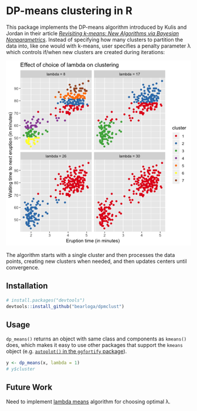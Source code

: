 # DP-means clustering in R

This package implements the DP-means algorithm introduced by Kulis and Jordan in their article *[Revisiting k-means: New Algorithms via Bayesian Nonparametrics](https://arxiv.org/abs/1111.0352)*. Instead of specifying how many clusters to partition the data into, like one would with k-means, user specifies a penalty parameter λ which controls if/when new clusters are created during iterations:

![Effect of choice of lambda on clustering](lambdas.png)

The algorithm starts with a single cluster and then processes the data points, creating new clusters when needed, and then updates centers until convergence.

## Installation

```R
# install.packages("devtools")
devtools::install_github("bearloga/dpmclust")
```

## Usage

`dp_means()` returns an object with same class and components as `kmeans()` does, which makes it easy to use other packages that support the `kmeans` object (e.g. [`autoplot()` in the `ggfortify` package](https://cran.r-project.org/web/packages/ggfortify/vignettes/plot_pca.html)).

```R
y <- dp_means(x, lambda = 1)
# y$cluster
```

## Future Work

Need to implement [lambda means](https://ieeexplore.ieee.org/document/7899984) algorithm for choosing optimal λ.
